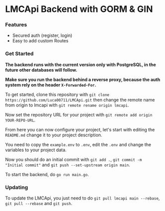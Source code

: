 # LMCApi Backend with GORM & GIN

### Features

- Secured auth (register, login)
- Easy to add custom Routes

### Get Started
**The backend runs with the current version only with PostgreSQL,
in the future other databases will follow.**

**Make sure you run the backend behind a reverse proxy,
because the auth system rely on the header `X-Forwarded-For`.**

To get started,
clone this repository with `git clone https://github.com/Luca00711/LMCApi.git`
then change the remote name from origin to lmcapi with
`git remote rename origin lmcapi`.

Now set the repository URL for your project with
`git remote add origin YOUR-REPO-URL`.

From here you can now configure your project, let's start with
editing the `README.md` change it to your project description.

You need to copy the `example.env` to `.env`, edit the `.env`
and change the variables to your project data.

Now you should do an initial commit with `git add .`, `git commit -m "Initial commit"`
and `git push --set-upstream origin main`.

To start the backend, do `go run main.go`.

### Updating
To update the LMCApi, you just need to do `git pull lmcapi main --rebase`,  `git pull --rebase` and `git push`.